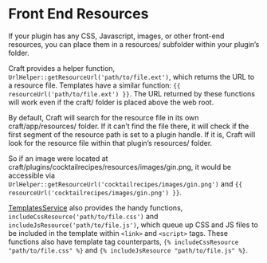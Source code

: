 # Front End Resources

If your plugin has any CSS, Javascript, images, or other front-end resources, you can place them in a resources/ subfolder within your plugin’s folder.

Craft provides a helper function, `UrlHelper::getResourceUrl('path/to/file.ext')`, which returns the URL to a resource file. Templates have a similar function: `{{ resourceUrl('path/to/file.ext') }}`. The URL returned by these functions will work even if the craft/ folder is placed above the web root.

By default, Craft will search for the resource file in its own craft/app/resources/ folder. If it can’t find the file there, it will check if the first segment of the resource path is set to a plugin handle. If it is, Craft will look for the resource file within that plugin’s resources/ folder.

So if an image were located at craft/plugins/cocktailrecipes/resources/images/gin.png, it would be accessible via `UrlHelper::getResourceUrl('cocktailrecipes/images/gin.png')` and `{{ resourceUrl('cocktailrecipes/images/gin.png') }}`.

[TemplatesService](https://docs.craftcms.com/api/v2/services/TemplatesService.html) also provides the handy functions, `includeCssResource('path/to/file.css')` and `includeJsResource('path/to/file.js')`, which queue up CSS and JS files to be included in the template within `<link>` and `<script>` tags. These functions also have template tag counterparts, `{% includeCssResource "path/to/file.css" %}` and `{% includeJsResource "path/to/file.js" %}`.
